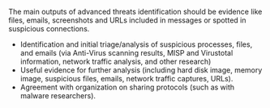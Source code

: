 
The main outputs of advanced threats identification should be evidence like files, emails, screenshots and URLs included in messages or spotted in suspicious connections.

* Identification and initial triage/analysis of suspicious processes, files, and emails (via Anti-Virus scanning results, MISP and Virustotal information, network traffic analysis, and other research)
* Useful evidence for further analysis (including hard disk image, memory image, suspicious files, emails, network traffic captures, URLs). 
* Agreement with organization on sharing protocols (such as with malware researchers).
